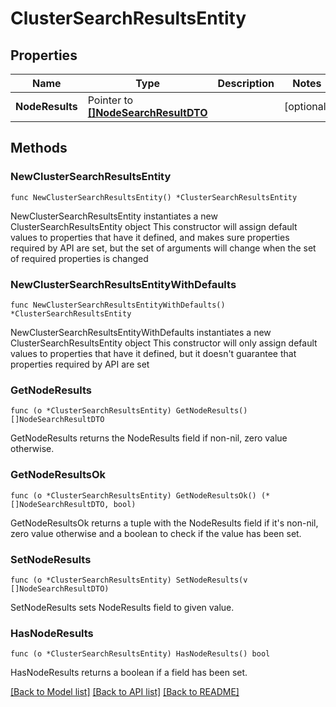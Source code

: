 # ClusterSearchResultsEntity

## Properties

Name | Type | Description | Notes
------------ | ------------- | ------------- | -------------
**NodeResults** | Pointer to [**[]NodeSearchResultDTO**](NodeSearchResultDTO.md) |  | [optional] 

## Methods

### NewClusterSearchResultsEntity

`func NewClusterSearchResultsEntity() *ClusterSearchResultsEntity`

NewClusterSearchResultsEntity instantiates a new ClusterSearchResultsEntity object
This constructor will assign default values to properties that have it defined,
and makes sure properties required by API are set, but the set of arguments
will change when the set of required properties is changed

### NewClusterSearchResultsEntityWithDefaults

`func NewClusterSearchResultsEntityWithDefaults() *ClusterSearchResultsEntity`

NewClusterSearchResultsEntityWithDefaults instantiates a new ClusterSearchResultsEntity object
This constructor will only assign default values to properties that have it defined,
but it doesn't guarantee that properties required by API are set

### GetNodeResults

`func (o *ClusterSearchResultsEntity) GetNodeResults() []NodeSearchResultDTO`

GetNodeResults returns the NodeResults field if non-nil, zero value otherwise.

### GetNodeResultsOk

`func (o *ClusterSearchResultsEntity) GetNodeResultsOk() (*[]NodeSearchResultDTO, bool)`

GetNodeResultsOk returns a tuple with the NodeResults field if it's non-nil, zero value otherwise
and a boolean to check if the value has been set.

### SetNodeResults

`func (o *ClusterSearchResultsEntity) SetNodeResults(v []NodeSearchResultDTO)`

SetNodeResults sets NodeResults field to given value.

### HasNodeResults

`func (o *ClusterSearchResultsEntity) HasNodeResults() bool`

HasNodeResults returns a boolean if a field has been set.


[[Back to Model list]](../README.md#documentation-for-models) [[Back to API list]](../README.md#documentation-for-api-endpoints) [[Back to README]](../README.md)


